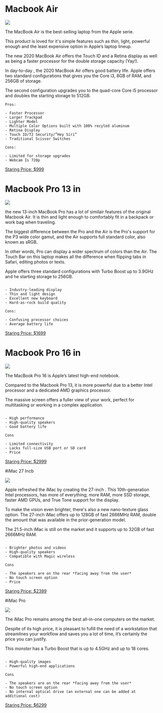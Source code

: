 
# Macbook Air

![](https://www.bhphotovideo.com/images/images2500x2500/apple_mwtl2ll_a_13_3_macbook_air_with_1553858.jpg)

The MacBook Air is the best-selling laptop from the Apple serie.

This product is loved for it's simple features such as thin, light, powerful enough and the least expensive option in Apple’s laptop lineup.

The new 2020 MacBook Air offers the Touch ID and a Retina display as well as being a faster processor for the double storage capacity (Yay!).

In day-to-day , the 2020 MacBook Air offers good battery life. Apple offers two standard configurations that gives you the Core i3, 8GB of RAM, and 256GB of storage. 

The second configuration upgrades you to the quad-core Core i5 processor and doubles the starting storage to 512GB.

``` 
Pros:

- Faster Processor
- Larger Trackpad
- Lighter Model
- Multiple Color Options built with 100% recyled aluminum
- Retina Display
- Touch ID/T2 Security/”Hey Siri”
- Traditional Scissor Switches

Cons:

- Limited for storage upgrades
- Webcam Is 720p 

```

[Staring Price: $999]( https://www.apple.com/xf/shop/buy-mac/macbook-air)

# Macbook Pro 13 in

![](https://store.storeimages.cdn-apple.com/4982/as-images.apple.com/is/mbp13touch-silver-select-202005?wid=892&hei=820&&qlt=80&.v=1587459986844)

the new 13-inch MacBook Pro has a lot of similair features of the original Macbook Air. It is thin and light enough to comfortably fit in a backpack or work bag when traveling.

The biggest difference between the Pro and the Air is the Pro's support for the P3 wide color gamut, and the Air supports full standard color, also known as sRGB.

In other words, Pro can display a wider spectrum of colors than the Air. The Touch Bar on this laptop makes all the difference when flipping tabs in Safari, editing photos or texts.

Apple offers three standard configurations with Turbo Boost up to 3.9GHz and he starting storage to 256GB.

``` Pros:

- Industry-leading display
- Thin and light design
- Excellent new keyboard
- Hard-as-rock build quality

Cons:

- Confusing processor choices
- Average battery life

```

[Staring Price: $1699](https://www.apple.com/xf/shop/buy-mac/macbook-pro/13-po)

# Macbook Pro 16 in

![](https://www.notebookcheck.net/fileadmin/Notebooks/News/_nc3/Apple_16_Zoll_MacBook_Pro_wird_nicht_was_wir_erwarten.jpg)

The MacBook Pro 16 is Apple’s latest high-end notebook. 

Compared to the Macbook Pro 13, it is more powerful due to a better Intel processor and a dedicated AMD graphics processor.

The massive screen offers a fuller view of your work, perfect for multitasking or working in a complex application.

``` Pros:

- High performance
- High-quality speakers
- Good battery life

Cons

- Limited connectivity
- Lacks full-size USB port or SD card
- Price

```

[Staring Price: $2999](https://www.apple.com/xf/shop/buy-mac/macbook-pro/13-po)

#iMac 27 Incb

![](https://encrypted-tbn2.gstatic.com/shopping?q=tbn:ANd9GcQdKy8cP6YiDcR9nA5WhD5cdKSxwSFlTuuaK41WQYo9A9LgJzjdND0&usqp=CAc)

Apple refreshed the iMac  by creating the 27-inch . This 10th-generation Intel processors, has more of everything; more RAM, more SSD storage, faster AMD GPUs, and True Tone support for the display.

To make the vision even brighter, there's also a new nano-texture glass option. The 27-inch iMac offers up to 128GB of fast 2666MHz RAM, double the amount that was available in the prior-generation model. 

The 21.5-inch iMac is still on the market and it supports up to 32GB of fast 2666MHz RAM.

``` Pros:

- Brighter photos and videos  
- High-quality speakers
- Compatible with Magic wireless

Cons

- The speakers are on the rear *facing away from the user*
- No touch screen option
- Price

```

[Staring Price: $2399](https://www.apple.com/ca/shop/buy-mac/imac)

#iMac Pro

![](https://store.storeimages.cdn-apple.com/4982/as-images.apple.com/is/imacpro-27-retina-config-hero?wid=394&hei=330&fmt=jpeg&qlt=95&op_usm=0.5,0.5&.v=1584055611394)

The iMac Pro remains among the best all-in-one computers on the market. 

Despite of its high price, it is pleasant to fufill the need of a workstation that streamlines your workflow and saves you a lot of time, it’s certainly the price you can justify.

This *monster* has a Turbo Boost that is up to 4.5GHz and up to 18 cores.

``` Pros:
 
- High-quality images
- Powerful high-end applications

Cons

- The speakers are on the rear *facing away from the user*
- No touch screen option
- No internal optical drive (an external one can be added at additional cost)

```
[Staring Price: $6299](https://www.apple.com/ca/shop/buy-mac/imac-pro)
